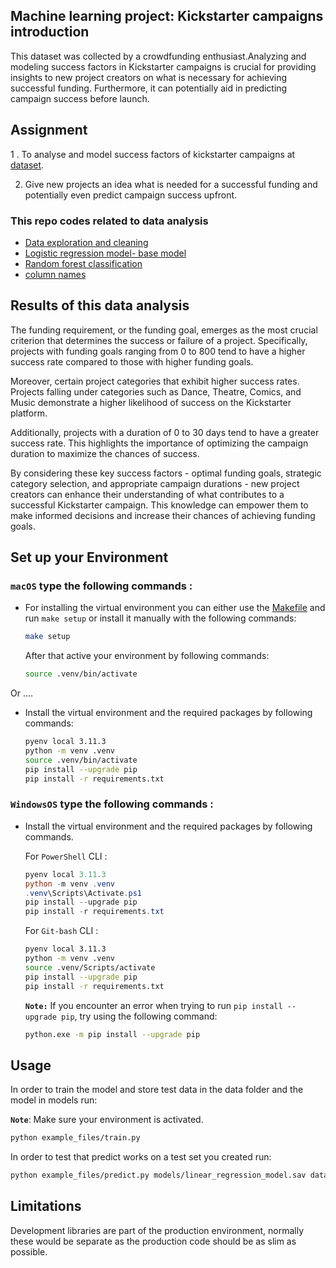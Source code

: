 ## Machine learning project: Kickstarter campaigns introduction

This dataset was collected by a crowdfunding enthusiast.Analyzing and modeling success factors in Kickstarter campaigns is crucial for providing insights to new project creators on what is necessary for achieving successful funding. Furthermore, it can potentially aid in predicting campaign success before launch.


## Assignment 

1 . To analyse and model success factors of kickstarter campaigns at [dataset](https://www.kaggle.com/datasets/kemical/kickstarter-projects).

2. Give new projects an idea what is needed for a successful funding and potentially even predict campaign success upfront.


### This repo codes related to data analysis  
- [Data exploration and cleaning ](1_kickstarter_eda_dk.ipynb)
- [Logistic regression model- base model ](2_log_reg_kickstarter.ipynb)
- [Random forest classification ](3_RF_model_kickstarter_.ipynb)
- [column names](column_names.md)

## Results of this data analysis    
The funding requirement, or the funding goal, emerges as the most crucial criterion that determines the success or failure of a project. Specifically, projects with funding goals ranging from 0 to 800 tend to have a higher success rate compared to those with higher funding goals.

Moreover,  certain project categories that exhibit higher success rates. Projects falling under categories such as Dance, Theatre, Comics, and Music demonstrate a higher likelihood of success on the Kickstarter platform.

Additionally,  projects with a duration of 0 to 30 days tend to have a greater success rate. This highlights the importance of optimizing the campaign duration to maximize the chances of success.

By considering these key success factors - optimal funding goals, strategic category selection, and appropriate campaign durations - new project creators can enhance their understanding of what contributes to a successful Kickstarter campaign. This knowledge can empower them to make informed decisions and increase their chances of achieving funding goals.


## Set up your Environment

### **`macOS`** type the following commands : 

- For installing the virtual environment you can either use the [Makefile](Makefile) and run `make setup` or install it manually with the following commands:

     ```BASH
    make setup
    ```
    After that active your environment by following commands:
    ```BASH
    source .venv/bin/activate
    ```
Or ....
- Install the virtual environment and the required packages by following commands:

    ```BASH
    pyenv local 3.11.3
    python -m venv .venv
    source .venv/bin/activate
    pip install --upgrade pip
    pip install -r requirements.txt
    ```
    
### **`WindowsOS`** type the following commands :

- Install the virtual environment and the required packages by following commands.

   For `PowerShell` CLI :

    ```PowerShell
    pyenv local 3.11.3
    python -m venv .venv
    .venv\Scripts\Activate.ps1
    pip install --upgrade pip
    pip install -r requirements.txt
    ```

    For `Git-bash` CLI :
  
    ```BASH
    pyenv local 3.11.3
    python -m venv .venv
    source .venv/Scripts/activate
    pip install --upgrade pip
    pip install -r requirements.txt
    ```

    **`Note:`**
    If you encounter an error when trying to run `pip install --upgrade pip`, try using the following command:
    ```Bash
    python.exe -m pip install --upgrade pip
    ```


   
## Usage

In order to train the model and store test data in the data folder and the model in models run:

**`Note`**: Make sure your environment is activated.

```bash
python example_files/train.py  
```

In order to test that predict works on a test set you created run:

```bash
python example_files/predict.py models/linear_regression_model.sav data/X_test.csv data/y_test.csv
```

## Limitations

Development libraries are part of the production environment, normally these would be separate as the production code should be as slim as possible.


